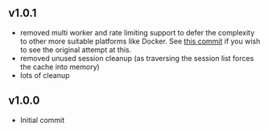 ## v1.0.1

- removed multi worker and rate limiting support to defer the complexity to other more suitable platforms like Docker. See [this commit](https://github.com/binary-person/rammerhead/tree/31ac3d23f30487f0dcd14323dc029f4ceb3b235a) if you wish to see the original attempt at this.
- removed unused session cleanup (as traversing the session list forces the cache into memory)
- lots of cleanup

## v1.0.0

- Initial commit

